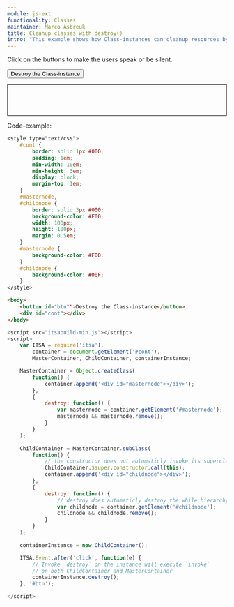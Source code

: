 ```yaml
---
module: js-ext
functionality: Classes
maintainer: Marco Asbreuk
title: Cleanup classes with destroy()
intro: "This example shows how Class-instances can cleanup resources by calling <b>destroy</b>. This is the only method that automaticly invokes up through the hierarchy without using $super. The <b>destroy</b>-methods are invoked bottum up, till the highest Class. Note that the $super-<b>constructor</b> still needs to be invoked manually: after all, the system doesn't know which arguments you need to pass through, so you have to declare it yourself."
---
```


<style type="text/css">
    #cont {
        border: solid 1px #000;
        padding: 1em;
        min-width: 10em;
        min-height: 3em;
        display: block;
        margin-top: 1em;
    }
    #masternode,
    #childnode {
        border: solid 3px #000;
        background-color: #F00;
        width: 100px;
        height: 100px;
        margin: 0.5em;
    }
    #masternode {
        background-color: #F00;
    }
    #childnode {
        background-color: #00F;
    }
</style>

Click on the buttons to make the users speak or be silent.

<button id="btn" class="pure-button pure-button-bordered">Destroy the Class-instance</button>

<div id="cont"></div>


<p class="spaced">Code-example:</p>

```css
<style type="text/css">
    #cont {
        border: solid 1px #000;
        padding: 1em;
        min-width: 10em;
        min-height: 3em;
        display: block;
        margin-top: 1em;
    }
    #masternode,
    #childnode {
        border: solid 3px #000;
        background-color: #F00;
        width: 100px;
        height: 100px;
        margin: 0.5em;
    }
    #masternode {
        background-color: #F00;
    }
    #childnode {
        background-color: #00F;
    }
</style>
```

```html
<body>
    <button id="btn"">Destroy the Class-instance</button>
    <div id="cont"></div>
</body>
```

```js
<script src="itsabuild-min.js"></script>
<script>
    var ITSA = require('itsa'),
        container = document.getElement('#cont'),
        MasterContainer, ChildContainer, containerInstance;

    MasterContainer = Object.createClass(
        function() {
            container.append('<div id="masternode"></div>');
        },
        {
            destroy: function() {
                var masternode = container.getElement('#masternode');
                masternode && masternode.remove();
            }
        }
    );

    ChildContainer = MasterContainer.subClass(
        function() {
            // the constructor does not automaticly invoke its superclass!
            ChildContainer.$super.constructor.call(this);
            container.append('<div id="childnode"></div>');
        },
        {
            destroy: function() {
                // destroy does automaticly destroy the while hierarchy
                var childnode = container.getElement('#childnode');
                childnode && childnode.remove();
            }
        }
    );

    containerInstance = new ChildContainer();

    ITSA.Event.after('click', function(e) {
        // Invoke `destroy` on the instance will execute `invoke`
        // on both ChildContainer and MasterContainer
        containerInstance.destroy();
    }, '#btn');

</script>
```

<script src="../../dist/itsabuild-min.js"></script>
<script>
    var ITSA = require('itsa'),
        container = document.getElement('#cont'),
        MasterContainer, ChildContainer, containerInstance;

    MasterContainer = Object.createClass(
        function() {
            container.append('<div id="masternode"></div>');
        },
        {
            destroy: function() {
                var masternode = container.getElement('#masternode');
                masternode && masternode.remove();
            }
        }
    );

    ChildContainer = MasterContainer.subClass(
        function() {
            // the constructor does not automaticly invoke its superclass!
            ChildContainer.$super.constructor.call(this);
            container.append('<div id="childnode"></div>');
        },
        {
            destroy: function() {
                // destroy does automaticly destroy the while hierarchy
                var childnode = container.getElement('#childnode');
                childnode && childnode.remove();
            }
        }
    );

    containerInstance = new ChildContainer();

    ITSA.Event.after('click', function(e) {
        // Invoke `destroy` on the instance will execute `invoke`
        // on both ChildContainer and MasterContainer
        containerInstance.destroy();
    }, '#btn');

</script>
